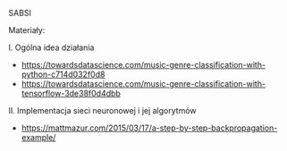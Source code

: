 SABSI

Materiały: 

I. Ogólna idea działania

* https://towardsdatascience.com/music-genre-classification-with-python-c714d032f0d8
* https://towardsdatascience.com/music-genre-classification-with-tensorflow-3de38f0d4dbb

II. Implementacja sieci neuronowej i jej algorytmów 

* https://mattmazur.com/2015/03/17/a-step-by-step-backpropagation-example/

